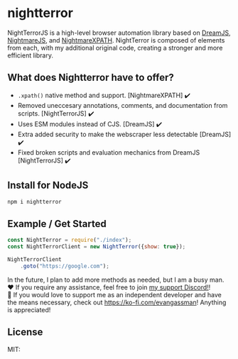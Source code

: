 # nightterror
NightTerrorJS is a high-level browser automation library based on <a href="https://github.com/YZYLAB/dream-js">DreamJS</a>, <a href="https://github.com/segmentio/nightmare">NightmareJS</a>, and <a href="https://github.com/unlight/nightmare-xpath">NightmareXPATH</a>.
NightTerror is composed of elements from each, with my additional original code, creating a stronger and more efficient library.

## What does Nightterror have to offer?
- `.xpath()` native method and support. [NightmareXPATH] ✔️
- Removed uneccesary annotations, comments, and documentation from scripts. [NightTerrorJS] ✔️
- Uses ESM modules instead of CJS. [DreamJS] ✔️
- Extra added security to make the webscraper less detectable [DreamJS] ✔️
- Fixed broken scripts and evaluation mechanics from DreamJS [NightTerrorJS] ✔️

## Install for NodeJS
```css
npm i nightterror
```

## Example / Get Started
```js
const NightTerror = require("./index");
const NightTerrorClient = new NightTerror({show: true});

NightTerrorClient
    .goto("https://google.com");
```

In the future, I plan to add more methods as needed, but I am a busy man.<br>
❤️ If you require any assistance, feel free to join <a href="https://discord.gg/y6UywbeB3U">my support Discord!</a>!<br>
💙 If you would love to support me as an independent developer and have the means necessary, check out https://ko-fi.com/evangassman! Anything is appreciated! 

## License
MIT: 
